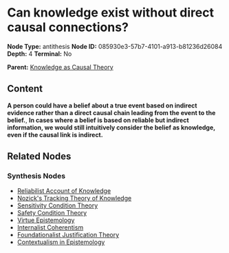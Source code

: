 # Can knowledge exist without direct causal connections?

**Node Type:** antithesis
**Node ID:** 085930e3-57b7-4101-a913-b81236d26084
**Depth:** 4
**Terminal:** No

**Parent:** [Knowledge as Causal Theory](knowledge-as-causal-theory-synthesis-d33e857f-a82f-4a13-94c2-e6d19fa6b744.md)

## Content

**A person could have a belief about a true event based on indirect evidence rather than a direct causal chain leading from the event to the belief.**, **In cases where a belief is based on reliable but indirect information, we would still intuitively consider the belief as knowledge, even if the causal link is indirect.**

## Related Nodes

### Synthesis Nodes

- [Reliabilist Account of Knowledge](reliabilist-account-of-knowledge-synthesis-f26809d6-a40c-4166-a26d-3caec0c4116a.md)
- [Nozick's Tracking Theory of Knowledge](nozicks-tracking-theory-of-knowledge-synthesis-8df638ea-13f2-40d1-889d-12f1c3c0e1fc.md)
- [Sensitivity Condition Theory](sensitivity-condition-theory-synthesis-b5b7ca33-04c8-4090-b372-7d5bf23c8f99.md)
- [Safety Condition Theory](safety-condition-theory-synthesis-fc1de7f7-da01-4a16-a9b6-496dbd8e8033.md)
- [Virtue Epistemology](virtue-epistemology-synthesis-3348ec6f-26db-40d5-9a99-e5f4b904a7da.md)
- [Internalist Coherentism](internalist-coherentism-synthesis-1d9f4df8-b641-46ba-b587-145fdd80ad5b.md)
- [Foundationalist Justification Theory](foundationalist-justification-theory-synthesis-bddc942c-eec1-42ff-9f7a-8326db2a95b4.md)
- [Contextualism in Epistemology](contextualism-in-epistemology-synthesis-316bfe5f-9c85-4f71-9e01-309a9f62fed5.md)
